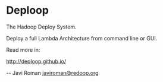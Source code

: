 Deploop
========

The Hadoop Deploy System.

Deploy a full Lambda Architecture from command line or GUI.

Read more in:

http://deploop.github.io/


--
Javi Roman <javiroman@redoop.org>
